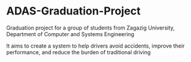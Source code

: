 # ADAS-Graduation-Project
Graduation project for a group of students from Zagazig University, Department of Computer and Systems Engineering



It aims to create a system to help drivers avoid accidents, improve their performance, and reduce the burden of traditional driving
